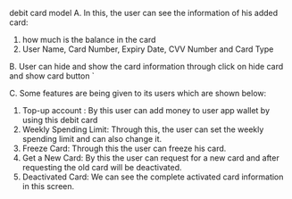 debit card model
A. In this, the user can see the information of his added card:
1. how much is the balance in the card
2. User Name, Card Number, Expiry Date, CVV Number and Card Type

B. User can hide and show the card information through click on hide card and show card button  `

C. Some features are being given to its users which are shown below:
1. Top-up account : By this user can add money to user app wallet by using this debit card
2. Weekly Spending Limit: Through this, the user can set the weekly spending limit and can also change it.
3. Freeze Card: Through this the user can freeze his card.
4. Get a New Card: By this the user can request for a new card and after requesting the old card will be deactivated.
5. Deactivated Card: We can see the complete activated card information in this screen.



